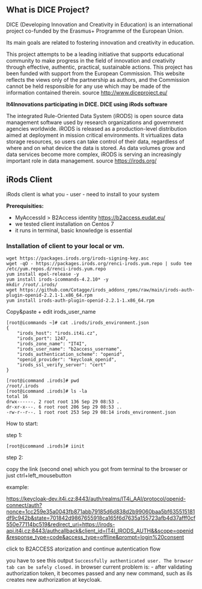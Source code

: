 ## What is DICE Project?
DICE (Developing Innovation and Creativity in Education) is an international project co-funded by the Erasmus+ Programme of the European Union.

Its main goals are related to fostering innovation and creativity in education.

This project attempts to be a leading initiative that supports educational community to make progress in the field of innovation and creativity through effective, authentic, practical, sustainable actions.
This project has been funded with support from the European Commission. This website reflects the views only of the partnership as authors, and the Commission cannot be held responsible for any use which may be made of the information contained therein.
source http://www.diceproject.eu/

**It4Innovations participating in DICE. DICE using iRods software**

The integrated Rule-Oriented Data System (iRODS) is open source data management software used by research organizations and government agencies worldwide. iRODS is released as a production-level distribution aimed at deployment in mission critical environments. It virtualizes data storage resources, so users can take control of their data, regardless of where and on what device the data is stored. As data volumes grow and data services become more complex, iRODS is serving an increasingly important role in data management.
source https://irods.org/

## iRods Client

iRods client is what you - user - need to install to your system

**Prerequisities:**
- MyAccessId > B2Access identity https://b2access.eudat.eu/  
- we tested client installation on Centos 7
- it runs in terminal, basic knowledge is essential


### Installation of client to your local or vm.
```
wget https://packages.irods.org/irods-signing-key.asc
wget -qO - https://packages.irods.org/renci-irods.yum.repo | sudo tee /etc/yum.repos.d/renci-irods.yum.repo
yum install epel-release -y
yum install irods-icommands-4.2.10* -y
mkdir /root/.irods/
wget https://github.com/Cotagge/irods_addons_rpms/raw/main/irods-auth-plugin-openid-2.2.1-1.x86_64.rpm
yum install irods-auth-plugin-openid-2.2.1-1.x86_64.rpm
```

Copy&paste + edit irods_user_name
```
[root@icommands ~]# cat .irods/irods_environment.json 
{
    "irods_host": "irods.it4i.cz",
    "irods_port": 1247,
    "irods_zone_name": "IT4I",
    "irods_user_name": "b2access_username",
    "irods_authentication_scheme": "openid",
    "openid_provider": "keycloak_openid",
    "irods_ssl_verify_server": "cert"
}
```
```
[root@icommand .irods]# pwd
/root/.irods
[root@icommand .irods]# ls -la
total 16
drwx------. 2 root root 136 Sep 29 08:53 .
dr-xr-x---. 6 root root 206 Sep 29 08:53 ..
-rw-r--r--. 1 root root 253 Sep 29 08:14 irods_environment.json
```

How to start:

step 1:
```
[root@icommand .irods]# iinit
```

step 2:

copy the link (second one) which you got from terminal to the browser or just ctrl+left_mousebutton

example:

https://keycloak-dev.it4i.cz:8443/auth/realms/IT4i_AAI/protocol/openid-connect/auth?nonce=1cc259e35a0043fb871abb79185d6d838d2b99060baa5bf635515181df9c942b&state=701842d9867655918ca165f6d7635a155723afb4d37afff0cf550e77114bc519&redirect_uri=https://irods-api.it4i.cz:8443/authcallback&client_id=IT4I_IRODS_AUTH&&scope=openid&response_type=code&access_type=offline&prompt=login%20consent

click to B2ACCESS atorization and continue autentication flow

you have to see this output `Successfully authenticated user. The browser tab can be safely closed.` in browser
current problem is: - after validating authorization token, it becomes passed and any new command, such as ils creates new authorization at keycloak.
